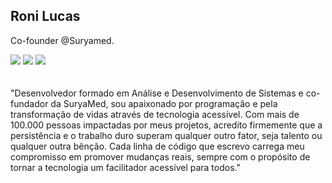 ## Roni Lucas

Co-founder @Suryamed.

<div> 
          <a href="https://www.instagram.com/athayde.roni/" target="_blank"><img src="https://img.shields.io/badge/-Instagram-%23E4405F?style=for-the-badge&logo=instagram&logoColor=white" target="_blank"></a>
          <a href = "mailto:pontes014@gmail.com"><img src="https://img.shields.io/badge/-Gmail-%23333?style=for-the-badge&logo=gmail&logoColor=white" target="_blank"></a>
          <a href="https://www.linkedin.com/in/roni-athayde"  target="_blank"><img src="https://img.shields.io/badge/-LinkedIn-%230077B5?style=for-the-badge&logo=linkedin&logoColor=white" target="_blank"></a> 
                
</div>
<br>
<br>
"Desenvolvedor formado em Análise e Desenvolvimento de Sistemas e co-fundador da SuryaMed, sou apaixonado por programação e pela transformação de vidas através de tecnologia acessível. Com mais de 100.000 pessoas impactadas por meus projetos, acredito firmemente que a persistência e o trabalho duro superam qualquer outro fator, seja talento ou qualquer outra bênção. Cada linha de código que escrevo carrega meu compromisso em promover mudanças reais, sempre com o propósito de tornar a tecnologia um facilitador acessível para todos."
